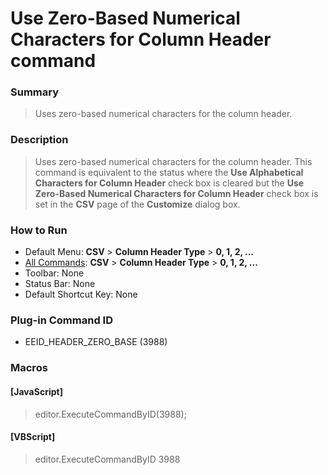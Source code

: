 # Use Zero-Based Numerical Characters for Column Header command

### Summary

> Uses zero-based numerical characters for the column header.

### Description

> Uses zero-based numerical characters for the column header. This command is equivalent to the status where the **Use Alphabetical Characters for Column Header** check box is cleared but the **Use Zero-Based Numerical Characters for Column Header** check box is set in the **CSV** page of the **Customize** dialog box.

### How to Run

- Default Menu: **CSV** \> **Column Header Type** \> **0, 1, 2, ...**
- [All Commands](../tools/all_commands): **CSV** \> **Column Header Type** \> **0, 1, 2, ...**
- Toolbar: None
- Status Bar: None
- Default Shortcut Key: None

### Plug-in Command ID

- EEID\_HEADER\_ZERO\_BASE (3988)

### Macros

#### \[JavaScript\]

> editor.ExecuteCommandByID(3988);

#### \[VBScript\]

> editor.ExecuteCommandByID 3988